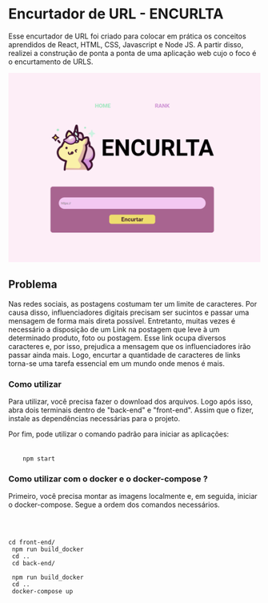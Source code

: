# Encurtador de URL - ENCURLTA

Esse encurtador de URL foi criado para colocar em prática os conceitos aprendidos de React, HTML, CSS, Javascript e Node JS. A partir disso, realizei a construção de ponta a ponta de uma aplicação web cujo o foco é o encurtamento de URLS. 

<img src="./assets/page.png">


## Problema

Nas redes sociais, as postagens costumam ter um limite de caracteres. Por causa disso, influenciadores digitais precisam ser sucintos e passar uma mensagem de forma mais direta possível. Entretanto, muitas vezes é necessário a disposição de um Link na postagem que leve à um determinado produto, foto ou postagem. Esse link ocupa diversos caracteres e, por isso, prejudica a mensagem que os influenciadores irão passar ainda mais. Logo, encurtar a quantidade de caracteres de links torna-se uma tarefa essencial em um mundo onde menos é mais.

### Como utilizar

Para utilizar, você precisa fazer o download dos arquivos. Logo após isso, abra dois terminais dentro de "back-end" e "front-end". Assim que o fizer, instale as dependências necessárias para o projeto.

Por fim, pode utilizar o comando padrão para iniciar as aplicações:

<code>
    npm start
</code>


### Como utilizar com o docker e o docker-compose ?

Primeiro, você precisa montar as imagens localmente e, em seguida, iniciar o docker-compose. Segue a ordem dos comandos necessários.

<code>

cd front-end/ <br>
npm run build_docker<br>
cd .. <br>
cd back-end/ <br>
npm run build_docker <br>
cd .. <br>
docker-compose up

</code>
